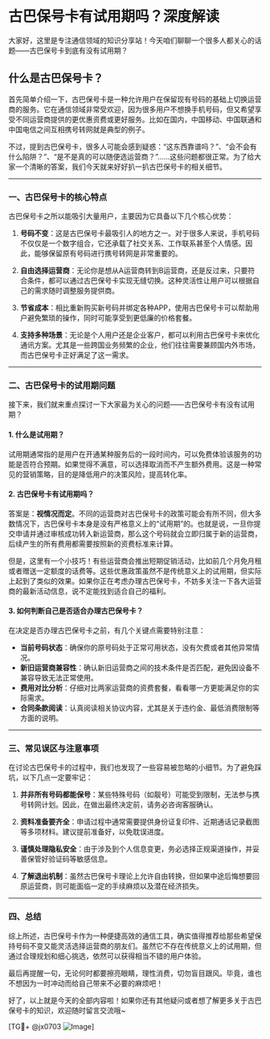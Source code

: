 # 古巴保号卡有试用期吗？深度解读

大家好，这里是专注通信领域的知识分享站！今天咱们聊聊一个很多人都关心的话题——古巴保号卡到底有没有试用期？

## 什么是古巴保号卡？

首先简单介绍一下，古巴保号卡是一种允许用户在保留现有号码的基础上切换运营商的服务。它在通信领域非常受欢迎，因为很多用户不想换手机号码，但又希望享受不同运营商提供的更优惠资费或更好服务。比如在国内，中国移动、中国联通和中国电信之间互相携号转网就是典型的例子。

不过，提到古巴保号卡，很多人可能会感到疑惑：“这东西靠谱吗？”、“会不会有什么陷阱？”、“是不是真的可以随便选运营商？”……这些问题都很正常。为了给大家一个清晰的答案，我们今天就来好好扒一扒古巴保号卡的相关细节。

---

### 一、古巴保号卡的核心特点

古巴保号卡之所以能吸引大量用户，主要因为它具备以下几个核心优势：

1. **号码不变**：这是古巴保号卡最吸引人的地方之一。对于很多人来说，手机号码不仅仅是一个数字组合，它还承载了社交关系、工作联系甚至个人情感。因此，能够保留原有号码进行携号转网是非常重要的。

2. **自由选择运营商**：无论你是想从A运营商转到B运营商，还是反过来，只要符合条件，都可以通过古巴保号卡实现无缝切换。这种灵活性让用户可以根据自己的需求随时调整服务提供商。

3. **节省成本**：相比重新购买新号码并绑定各种APP，使用古巴保号卡可以帮助用户避免繁琐的操作，同时可能享受到更低廉的价格套餐。

4. **支持多种场景**：无论是个人用户还是企业客户，都可以利用古巴保号卡来优化通讯方案。尤其是一些跨国业务频繁的企业，他们往往需要兼顾国内外市场，而古巴保号卡正好满足了这一需求。

---

### 二、古巴保号卡的试用期问题

接下来，我们就来重点探讨一下大家最为关心的问题——古巴保号卡有没有试用期？

#### 1. 什么是试用期？
试用期通常指的是用户在开通某种服务后的一段时间内，可以免费体验该服务的功能是否符合预期。如果觉得不满意，可以选择取消而不产生额外费用。这是一种常见的营销策略，目的是降低用户的决策风险，提高转化率。

#### 2. 古巴保号卡有试用期吗？
答案是：**视情况而定**。不同的运营商对古巴保号卡的政策可能会有所不同，但大多数情况下，古巴保号卡本身是没有严格意义上的“试用期”的。也就是说，一旦你提交申请并通过审核成功转入新运营商，那么这个号码就会立即归属于新的运营商，后续产生的所有费用都需要按照新的资费标准来计算。

但是，这里有一个小技巧！有些运营商会推出短期促销活动，比如前几个月免月租或者赠送一定额度的话费等。这些优惠政策虽然不是传统意义上的试用期，但实际上起到了类似的效果。如果你正在考虑办理古巴保号卡，不妨多关注一下各大运营商的最新活动信息，说不定能找到适合自己的福利。

#### 3. 如何判断自己是否适合办理古巴保号卡？
在决定是否办理古巴保号卡之前，有几个关键点需要特别注意：

- **当前号码状态**：确保你的原号码处于正常可用状态，没有欠费或者其他异常情况。
- **新旧运营商兼容性**：确认新旧运营商之间的技术条件是否匹配，避免因设备不兼容导致无法正常使用。
- **费用对比分析**：仔细对比两家运营商的资费套餐，看看哪一方更能满足你的实际需求。
- **合同条款阅读**：认真阅读相关协议内容，尤其是关于违约金、最低消费限制等方面的说明。

---

### 三、常见误区与注意事项

在讨论古巴保号卡的过程中，我们也发现了一些容易被忽略的小细节。为了避免踩坑，以下几点一定要牢记：

1. **并非所有号码都能保号**：某些特殊号码（如靓号）可能受到限制，无法参与携号转网计划。因此，在做出最终决定前，请务必咨询客服确认。

2. **资料准备要齐全**：申请过程中通常需要提供身份证复印件、近期通话记录截图等多项材料。建议提前准备好，以免耽误进度。

3. **谨慎处理隐私安全**：由于涉及到个人信息变更，务必选择正规渠道操作，并妥善保管好验证码等敏感信息。

4. **了解退出机制**：虽然古巴保号卡理论上允许自由转换，但如果中途后悔想要回原运营商，则可能面临一定的手续麻烦以及潜在经济损失。

---

### 四、总结

综上所述，古巴保号卡作为一种便捷高效的通信工具，确实值得推荐给那些希望保持号码不变又能灵活选择运营商的朋友们。虽然它不存在传统意义上的试用期，但通过合理规划和细心挑选，依然可以获得相当不错的用户体验。

最后再提醒一句，无论何时都要擦亮眼睛，理性消费，切勿盲目跟风。毕竟，谁也不想因为一时冲动而给自己带来不必要的麻烦吧！

好了，以上就是今天的全部内容啦！如果你还有其他疑问或者想了解更多关于古巴保号卡的知识，欢迎随时留言交流哦~

[TG💪+ @jx0703 ![Image](https://github.com/user-attachments/assets/dbca1d08-cadb-493c-b0ec-ad6f7a83f270)]